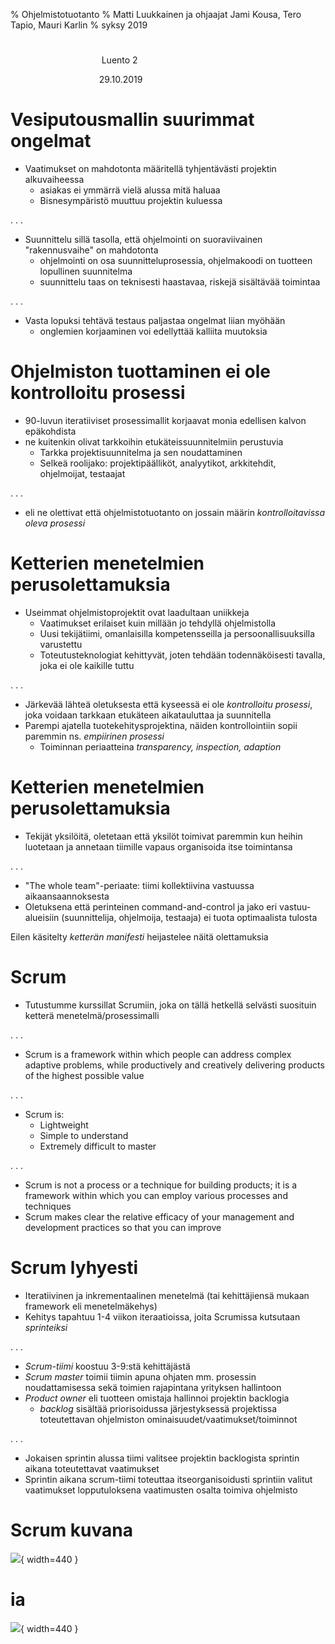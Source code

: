 % Ohjelmistotuotanto
% Matti Luukkainen ja ohjaajat Jami Kousa, Tero Tapio, Mauri Karlin
% syksy 2019
#  

&nbsp;&nbsp;&nbsp;&nbsp;&nbsp;&nbsp;&nbsp;&nbsp;&nbsp;&nbsp;&nbsp;&nbsp;&nbsp;&nbsp;&nbsp;&nbsp;&nbsp;&nbsp;&nbsp;&nbsp;&nbsp;&nbsp;&nbsp;&nbsp;&nbsp;&nbsp;&nbsp;&nbsp;&nbsp;&nbsp;&nbsp;&nbsp;&nbsp;&nbsp;&nbsp;&nbsp;&nbsp;Luento 2

&nbsp;&nbsp;&nbsp;&nbsp;&nbsp;&nbsp;&nbsp;&nbsp;&nbsp;&nbsp;&nbsp;&nbsp;&nbsp;&nbsp;&nbsp;&nbsp;&nbsp;&nbsp;&nbsp;&nbsp;&nbsp;&nbsp;&nbsp;&nbsp;&nbsp;&nbsp;&nbsp;&nbsp;&nbsp;&nbsp;&nbsp;&nbsp;&nbsp;&nbsp;&nbsp;&nbsp;29.10.2019

# Vesiputousmallin suurimmat ongelmat

- Vaatimukset on mahdotonta määritellä tyhjentävästi projektin alkuvaiheessa
  - asiakas ei ymmärrä vielä alussa mitä haluaa
  - Bisnesympäristö muuttuu projektin kuluessa

. . .

- Suunnittelu sillä tasolla, että ohjelmointi on suoraviivainen "rakennusvaihe" on mahdotonta
  - ohjelmointi on osa suunnitteluprosessia, ohjelmakoodi on tuotteen lopullinen suunnitelma
  - suunnittelu taas on teknisesti haastavaa, riskejä sisältävää toimintaa 

. . .

- Vasta lopuksi tehtävä testaus paljastaa ongelmat liian myöhään
  - onglemien korjaaminen voi edellyttää kalliita muutoksia 

# Ohjelmiston tuottaminen ei ole kontrolloitu prosessi 

- 90-luvun iteratiiviset prosessimallit korjaavat monia edellisen kalvon epäkohdista
- ne kuitenkin olivat tarkkoihin etukäteissuunnitelmiin perustuvia 
  - Tarkka projektisuunnitelma ja sen noudattaminen
  - Selkeä roolijako: projektipäälliköt, analyytikot, arkkitehdit, ohjelmoijat, testaajat

. . .

- eli ne olettivat että ohjelmistotuotanto on jossain määrin _kontrolloitavissa oleva prosessi_ 

# Ketterien menetelmien perusolettamuksia 

- Useimmat ohjelmistoprojektit ovat laadultaan uniikkeja
  - Vaatimukset erilaiset kuin millään jo tehdyllä ohjelmistolla
  - Uusi tekijätiimi, omanlaisilla kompetensseilla ja persoonallisuuksilla varustettu
  - Toteutusteknologiat kehittyvät, joten tehdään todennäköisesti tavalla, joka ei ole kaikille tuttu

. . .

- Järkevää lähteä oletuksesta että kyseessä ei ole _kontrolloitu prosessi_, joka voidaan tarkkaan etukäteen aikatauluttaa ja suunnitella 
- Parempi ajatella tuotekehitysprojektina, näiden kontrollointiin sopii paremmin ns. _empiirinen prosessi_
  - Toiminnan periaatteina _transparency, inspection, adaption_

# Ketterien menetelmien perusolettamuksia 

- Tekijät yksilöitä, oletetaan että yksilöt toimivat paremmin kun heihin luotetaan
ja annetaan tiimille vapaus organisoida itse toimintansa

. . .

- "The whole team"-periaate: tiimi kollektiivina vastuussa aikaansaannoksesta
- Oletuksena että perinteinen command-and-control ja jako eri vastuu- alueisiin (suunnittelija, ohjelmoija, testaaja) ei tuota optimaalista tulosta

Eilen käsitelty _ketterän manifesti_ heijastelee näitä olettamuksia

# Scrum

- Tutustumme kurssillat Scrumiin, joka on tällä hetkellä selvästi suosituin ketterä menetelmä/prosessimalli

. . .

- Scrum is a framework within which people can address complex adaptive problems, while productively and creatively delivering products of the highest possible value

. . .

- Scrum is:
  - Lightweight
  - Simple to understand 
  - Extremely difficult to master

. . .

- Scrum is not a process or a technique for building products; it is a framework within which you can employ various processes and techniques
- Scrum makes clear the relative efficacy of your management and development practices so that you can improve

# Scrum lyhyesti

- Iteratiivinen ja inkrementaalinen menetelmä (tai kehittäjiensä mukaan framework eli menetelmäkehys)
- Kehitys tapahtuu 1-4 viikon iteraatioissa, joita Scrumissa kutsutaan *sprinteiksi*

. . .

- *Scrum-tiimi* koostuu 3-9:stä kehittäjästä
- *Scrum master* toimii tiimin apuna ohjaten mm. prosessin noudattamisessa sekä toimien rajapintana yrityksen hallintoon
- *Product owner* eli tuotteen omistaja hallinnoi projektin backlogia
  - *backlog* sisältää priorisoidussa järjestyksessä projektissa toteutettavan ohjelmiston ominaisuudet/vaatimukset/toiminnot

. . .

- Jokaisen sprintin alussa tiimi valitsee projektin backlogista sprintin aikana toteutettavat vaatimukset
- Sprintin aikana scrum-tiimi toteuttaa itseorganisoidusti sprintiin valitut vaatimukset lopputuloksena vaatimusten osalta toimiva ohjelmisto

# Scrum kuvana

![](https://raw.githubusercontent.com/ohjelmistotuotanto-hy/ohjelmistotuotanto-hy.github.io/master/images/2-1.png){ width=440 }


#

#

#

#

# ia

![](https://raw.githubusercontent.com/ohjelmistotuotanto-hy/ohjelmistotuotanto-hy.github.io/master/images/2-2.png){ width=440 }
